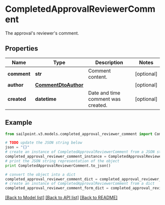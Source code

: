 # CompletedApprovalReviewerComment

The approval's reviewer's comment.

## Properties
Name | Type | Description | Notes
------------ | ------------- | ------------- | -------------
**comment** | **str** | Comment content. | [optional] 
**author** | [**CommentDtoAuthor**](CommentDtoAuthor.md) |  | [optional] 
**created** | **datetime** | Date and time comment was created. | [optional] 

## Example

```python
from sailpoint.v3.models.completed_approval_reviewer_comment import CompletedApprovalReviewerComment

# TODO update the JSON string below
json = "{}"
# create an instance of CompletedApprovalReviewerComment from a JSON string
completed_approval_reviewer_comment_instance = CompletedApprovalReviewerComment.from_json(json)
# print the JSON string representation of the object
print CompletedApprovalReviewerComment.to_json()

# convert the object into a dict
completed_approval_reviewer_comment_dict = completed_approval_reviewer_comment_instance.to_dict()
# create an instance of CompletedApprovalReviewerComment from a dict
completed_approval_reviewer_comment_form_dict = completed_approval_reviewer_comment.from_dict(completed_approval_reviewer_comment_dict)
```
[[Back to Model list]](../README.md#documentation-for-models) [[Back to API list]](../README.md#documentation-for-api-endpoints) [[Back to README]](../README.md)


